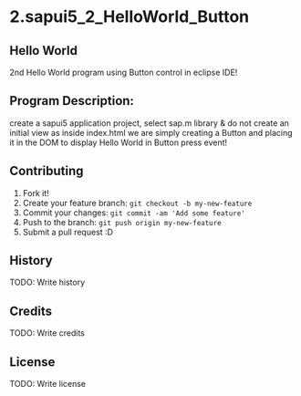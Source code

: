 # 2.sapui5_2_HelloWorld_Button

## Hello World
2nd Hello World program using Button control in eclipse IDE!

## Program Description:
create a sapui5 application project, select sap.m library & do not create an initial view as inside index.html we are simply creating a Button and placing it in the DOM to display Hello World in Button press event!

## Contributing
1. Fork it!
2. Create your feature branch: `git checkout -b my-new-feature`
3. Commit your changes: `git commit -am 'Add some feature'`
4. Push to the branch: `git push origin my-new-feature`
5. Submit a pull request :D

## History
TODO: Write history

## Credits
TODO: Write credits

## License
TODO: Write license